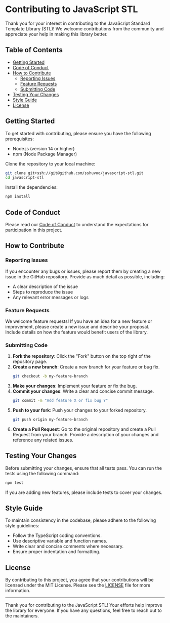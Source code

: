 # Contributing to JavaScript STL

Thank you for your interest in contributing to the JavaScript Standard Template Library (STL)! We welcome contributions from the community and appreciate your help in making this library better.

## Table of Contents

- [Getting Started](#getting-started)
- [Code of Conduct](#code-of-conduct)
- [How to Contribute](#how-to-contribute)
  - [Reporting Issues](#reporting-issues)
  - [Feature Requests](#feature-requests)
  - [Submitting Code](#submitting-code)
- [Testing Your Changes](#testing-your-changes)
- [Style Guide](#style-guide)
- [License](#license)

## Getting Started

To get started with contributing, please ensure you have the following prerequisites:

- Node.js (version 14 or higher)
- npm (Node Package Manager)

Clone the repository to your local machine:

```sh
git clone git+ssh://git@github.com/sshuvoo/javascript-stl.git
cd javascript-stl
```

Install the dependencies:

```sh
npm install
```

## Code of Conduct

Please read our [Code of Conduct](CODE_OF_CONDUCT.md) to understand the expectations for participation in this project.

## How to Contribute

### Reporting Issues

If you encounter any bugs or issues, please report them by creating a new issue in the GitHub repository. Provide as much detail as possible, including:

- A clear description of the issue
- Steps to reproduce the issue
- Any relevant error messages or logs

### Feature Requests

We welcome feature requests! If you have an idea for a new feature or improvement, please create a new issue and describe your proposal. Include details on how the feature would benefit users of the library.

### Submitting Code

1. **Fork the repository**: Click the "Fork" button on the top right of the repository page.
2. **Create a new branch**: Create a new branch for your feature or bug fix.
   ```sh
   git checkout -b my-feature-branch
   ```
3. **Make your changes**: Implement your feature or fix the bug.
4. **Commit your changes**: Write a clear and concise commit message.
   ```sh
   git commit -m "Add feature X or fix bug Y"
   ```
5. **Push to your fork**: Push your changes to your forked repository.
   ```sh
   git push origin my-feature-branch
   ```
6. **Create a Pull Request**: Go to the original repository and create a Pull Request from your branch. Provide a description of your changes and reference any related issues.

## Testing Your Changes

Before submitting your changes, ensure that all tests pass. You can run the tests using the following command:

```sh
npm test
```

If you are adding new features, please include tests to cover your changes.

## Style Guide

To maintain consistency in the codebase, please adhere to the following style guidelines:

- Follow the TypeScript coding conventions.
- Use descriptive variable and function names.
- Write clear and concise comments where necessary.
- Ensure proper indentation and formatting.

## License

By contributing to this project, you agree that your contributions will be licensed under the MIT License. Please see the [LICENSE](LICENSE) file for more information.

---

Thank you for contributing to the JavaScript STL! Your efforts help improve the library for everyone. If you have any questions, feel free to reach out to the maintainers.
